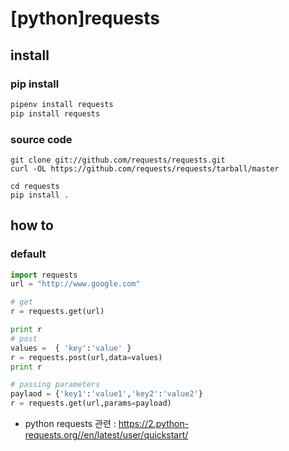# [python]requests

## install 
### pip install 
```bash
pipenv install requests 
pip install requests
```
### source code 
```
git clone git://github.com/requests/requests.git
curl -OL https://github.com/requests/requests/tarball/master

cd requests
pip install .
```

## how to
### default 
```python
import requests 
url = "http://www.google.com"

# get
r = requests.get(url)

print r
# post
values =  { 'key':'value' }
r = requests.post(url,data=values)
print r

# passing parameters 
paylaod = {'key1':'value1','key2':'value2'}
r = requests.get(url,params=payload)
```


- python requests 관련 : <https://2.python-requests.org//en/latest/user/quickstart/>
